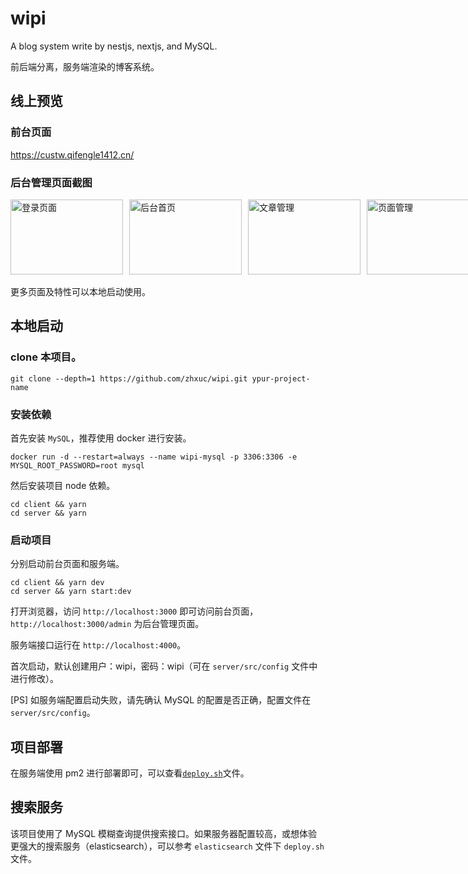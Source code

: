 # wipi

A blog system write by nestjs, nextjs, and MySQL.

前后端分离，服务端渲染的博客系统。

## 线上预览

### 前台页面

https://custw.qifengle1412.cn/

### 后台管理页面截图

<ul style="display: flex; flex-wrap: no-wrap; list-style: none; padding: 0">
  <li><img style="width: 180px; height: 120px" src="https://wipi.oss-cn-shanghai.aliyuncs.com/2020-02-13/PMHJN7AB7S95TU83JGRZW0/wipi-login.png" alt="登录页面" /></li>
  <li><img style="width: 180px; height: 120px; margin-left: 10px" src="https://wipi.oss-cn-shanghai.aliyuncs.com/2020-02-13/PMHJN7AB7S95TU83JGRZR2/wipi-admin-index.png" alt="后台首页" /></li>
  <li  ><img style="width: 180px; height: 120px; margin-left: 10px" src="https://wipi.oss-cn-shanghai.aliyuncs.com/2020-02-13/PMHJN7AB7S95TU83JGRZOL/wipi-admin-article.png" alt="文章管理" /></li>
  <li  ><img style="width: 180px; height: 120px; margin-left: 10px" src="https://wipi.oss-cn-shanghai.aliyuncs.com/2020-02-13/PMHJN7AB7S95TU83JGRZTJ/wipi-admin-page.png" alt="页面管理" /></li>
</ul>

更多页面及特性可以本地启动使用。

## 本地启动

### clone 本项目。

```shell
git clone --depth=1 https://github.com/zhxuc/wipi.git ypur-project-name
```

### 安装依赖

首先安装 `MySQL`，推荐使用 docker 进行安装。

```shell
docker run -d --restart=always --name wipi-mysql -p 3306:3306 -e MYSQL_ROOT_PASSWORD=root mysql
```

然后安装项目 node 依赖。

```shell
cd client && yarn
cd server && yarn
```

### 启动项目

分别启动前台页面和服务端。

```shell
cd client && yarn dev
cd server && yarn start:dev
```

打开浏览器，访问 `http://localhost:3000` 即可访问前台页面，`http://localhost:3000/admin` 为后台管理页面。

服务端接口运行在 `http://localhost:4000`。

首次启动，默认创建用户：wipi，密码：wipi（可在 `server/src/config` 文件中进行修改）。

[PS] 如服务端配置启动失败，请先确认 MySQL 的配置是否正确，配置文件在 `server/src/config`。

## 项目部署

在服务端使用 pm2 进行部署即可，可以查看[`deploy.sh`](./deploy.sh)文件。

## 搜索服务

该项目使用了 MySQL 模糊查询提供搜索接口。如果服务器配置较高，或想体验更强大的搜索服务（elasticsearch），可以参考 `elasticsearch` 文件下 `deploy.sh` 文件。
